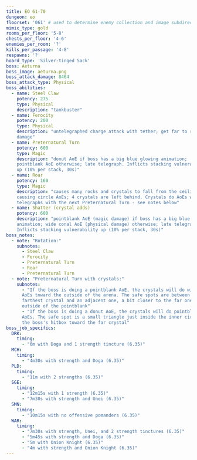 ```yaml
---
title: EO 61-70
dungeon: eo
floorset: '061' # used to determine enemy collection and image subdirectory
mimic_type: gold
rooms_per_floor: '5-8'
chests_per_floor: '4-6'
enemies_per_room: '?'
kills_per_passage: '4-8'
respawns: '?'
hoard_type: 'Silver-tinged Sack'
boss: Aeturna
boss_image: aeturna.png
boss_attack_damage: 8464
boss_attack_type: Physical
boss_abilities:
  - name: Steel Claw
    potency: 275
    type: Physical
    description: "tankbuster"
  - name: Ferocity
    potency: 200
    type: Physical
    description: "untelegraphed charge attack with tether; get far to reduce
    damage"
  - name: Preternatural Turn
    potency: 600
    type: Magic
    description: "donut AoE if boss has a big blue glowing animation;
    pointblank AoE otherwise; late telegraph. Inflicts stacking vulnerability
    up (10% per stack, 30s)"
  - name: Roar
    potency: 160
    type: Magic
    description: "causes many rocks and crystals to fall from the ceiling
    causing circle AoEs; 4 crystals are left behind. Crystals do AoEs with late
    telegraphs with the next Preternatural Turn - see notes below"
  - name: Shatter (crystal adds)
    potency: 600
    description: "pointblank AoE (magic damage) if boss has a big blue glowing
    animation; wide conal AoE (physical damage) otherwise; late telegraph.
    Inflicts stacking vulnerability up (10% per stack, 30s)"
boss_notes:
  - note: "Rotation:"
    subnotes:
      - Steel Claw
      - Ferocity
      - Preternatural Turn
      - Roar
      - Preternatural Turn
  - note: "Preternatural Turn with crystals:"
    subnotes:
      - "If the boss is doing a pointblank AoE, the crystals will do wide conal
      AoEs toward the outside of the arena. The safe spots are between the
      farthest crystal and an adjacent one, a bit closer to the far one and
      outside of the pointblank"
      - "If the boss is doing a donut AoE, the crystals will do pointblank
      AoEs. The safe spot is a small triangle just inside the inner circle of
      the boss's hitbox toward the far crystal"
boss_job_specifics:
  DRK:
    timing:
      - "6m with Doga and 1 strength tincture (6.35)"
  MCH:
    timing:
      - "4m30s with strength and Doga (6.35)"
  PLD:
    timing:
      - "11m with 2 strengths (6.35)"
  SGE:
    timing:
      - "12m15s with 1 strength (6.35)"
      - "7m30s with strength and Unei (6.35)"
  SMN:
    timing:
      - "10m15s with no offensive pomanders (6.35)"
  WAR:
    timing:
      - "7m30s with strength, Unei, and 2 strength tinctures (6.35)"
      - "5m45s with strength and Doga (6.35)"
      - "5m with Onion Knight (6.35)"
      - "4m with strength and Onion Knight (6.35)"
---
```

